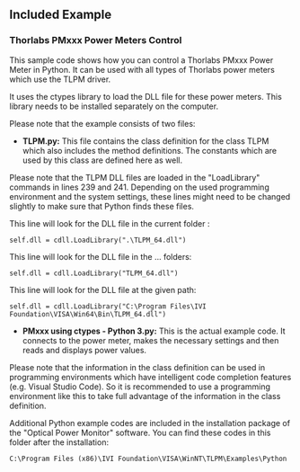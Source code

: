 ## Included Example

### Thorlabs PMxxx Power Meters Control
This sample code shows how you can control a Thorlabs PMxxx Power Meter in Python. It can be used with all types of Thorlabs power meters which use the TLPM driver.

It uses the ctypes library to load the DLL file for these power meters. This library needs to be installed separately on the computer.

Please note that the example consists of two files:

- **TLPM.py:** This file contains the class definition for the class TLPM which also includes the method definitions. The constants which are used by this class are defined here as well.

Please note that the TLPM DLL files are loaded in the "LoadLibrary" commands in lines 239 and 241. Depending on the used programming environment and the system settings, these lines might need to be changed slightly to make sure that Python finds these files.

This line will look for the DLL file in the current folder :

```
self.dll = cdll.LoadLibrary(".\TLPM_64.dll")
```

This line will look for the DLL file in the ... folders:

```
self.dll = cdll.LoadLibrary("TLPM_64.dll")
```

This line will look for the DLL file at the given path:

```
self.dll = cdll.LoadLibrary("C:\Program Files\IVI Foundation\VISA\Win64\Bin\TLPM_64.dll")
```

- **PMxxx using ctypes - Python 3.py:** This is the actual example code. It connects to the power meter, makes the necessary settings and then reads and displays power values.

Please note that the information in the class definition can be used in programming environments which have intelligent code completion features (e.g. Visual Studio Code). So it is recommended to use a programming environment like this to take full advantage of the information in the class definition.

Additional Python example codes are included in the installation package of the "Optical Power Monitor" software. You can find these codes in this folder after the installation:

```
C:\Program Files (x86)\IVI Foundation\VISA\WinNT\TLPM\Examples\Python
```
